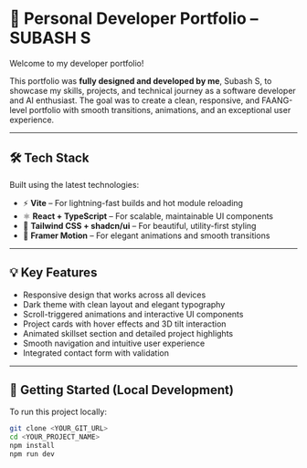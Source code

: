 # 🚀 Personal Developer Portfolio – SUBASH S

Welcome to my developer portfolio!

This portfolio was **fully designed and developed by me**, Subash S, to showcase my skills, projects, and technical journey as a software developer and AI enthusiast. The goal was to create a clean, responsive, and FAANG-level portfolio with smooth transitions, animations, and an exceptional user experience.

---

## 🛠️ Tech Stack

Built using the latest technologies:

- ⚡ **Vite** – For lightning-fast builds and hot module reloading
- ⚛️ **React + TypeScript** – For scalable, maintainable UI components
- 🎨 **Tailwind CSS + shadcn/ui** – For beautiful, utility-first styling
- 🧩 **Framer Motion** – For elegant animations and smooth transitions

---

## 💡 Key Features

- Responsive design that works across all devices
- Dark theme with clean layout and elegant typography
- Scroll-triggered animations and interactive UI components
- Project cards with hover effects and 3D tilt interaction
- Animated skillset section and detailed project highlights
- Smooth navigation and intuitive user experience
- Integrated contact form with validation

---

## 📁 Getting Started (Local Development)

To run this project locally:

```bash
git clone <YOUR_GIT_URL>
cd <YOUR_PROJECT_NAME>
npm install
npm run dev
